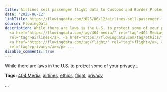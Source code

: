 ```yaml
---
title: Airlines sell passenger flight data to Customs and Border Protection
date: '2025-06-12'
linkTitle: https://flowingdata.com/2025/06/12/airlines-sell-passenger-flight-data-to-customs-and-border-protection/
source: FlowingData
description: While there are laws in the U.S. to protect some of your privacy&#8230;<p><strong>Tags:</strong>
  <a href="https://flowingdata.com/tag/404-media/" rel="tag">404 Media</a>, <a href="https://flowingdata.com/tag/airlines/"
  rel="tag">airlines</a>, <a href="https://flowingdata.com/tag/ethics/" rel="tag">ethics</a>,
  <a href="https://flowingdata.com/tag/flight/" rel="tag">flight</a>, <a href="https://flowingdata.com/tag/privacy/"
  rel="tag">privacy</a></p> ...
disable_comments: true
---
```

While there are laws in the U.S. to protect some of your privacy&#8230;<p><strong>Tags:</strong> <a href="https://flowingdata.com/tag/404-media/" rel="tag">404 Media</a>, <a href="https://flowingdata.com/tag/airlines/" rel="tag">airlines</a>, <a href="https://flowingdata.com/tag/ethics/" rel="tag">ethics</a>, <a href="https://flowingdata.com/tag/flight/" rel="tag">flight</a>, <a href="https://flowingdata.com/tag/privacy/" rel="tag">privacy</a></p> ...